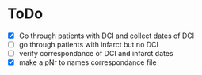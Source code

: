 # ToDo
- [x] Go through patients with DCI and collect dates of DCI
- [ ] go through patients with infarct but no DCI
- [ ] verify correspondance of DCI and infarct dates
- [x] make a pNr to names correspondance file